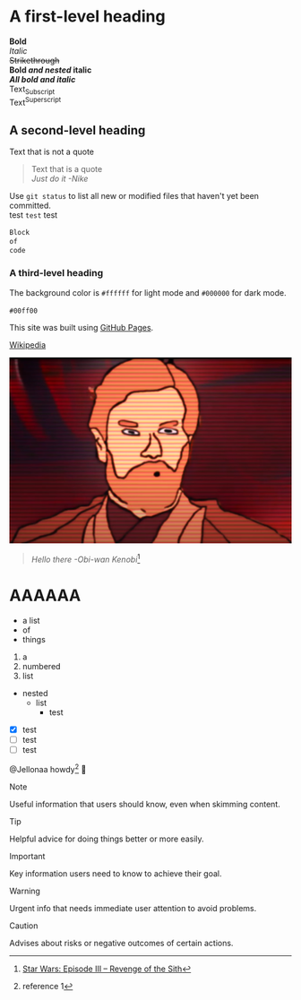 # A first-level heading

**Bold**\
*Italic*\
~~Strikethrough~~\
**Bold *and nested* italic**\
***All bold and italic***\
Text<sub>Subscript</sub>\
Text<sup>Superscript</sup>

## A second-level heading

Text that is not a quote

> Text that is a quote\
> *Just do it -Nike*

Use `git status` to list all new or modified files that haven't yet been committed.\
test `test` test

```
Block
of
code
```

### A third-level heading

The background color is `#ffffff` for light mode and `#000000` for dark mode.

`#00ff00`

This site was built using [GitHub Pages](https://pages.github.com/).

[Wikipedia](https://en.wikipedia.org/wiki/What)


![Hello there.](/img/obi-wan.png)
> *Hello there -Obi-wan Kenobi*[^2]

# AAAAAA

* a list
* of
* things

1. a
1. numbered
1. list

* nested
    * list
        * test

- [x] test
- [ ] test
- [ ] test

@Jellonaa howdy[^1] :cowboy_hat_face:

[^1]: reference 1
[^2]: [Star Wars: Episode III – Revenge of the Sith](https://www.youtube.com/watch?v=rEq1Z0bjdwc)

> [!NOTE]
> Useful information that users should know, even when skimming content.

> [!TIP]
> Helpful advice for doing things better or more easily.

> [!IMPORTANT]
> Key information users need to know to achieve their goal.

> [!WARNING]
> Urgent info that needs immediate user attention to avoid problems.

> [!CAUTION]
> Advises about risks or negative outcomes of certain actions.

<!-- Comment -->

